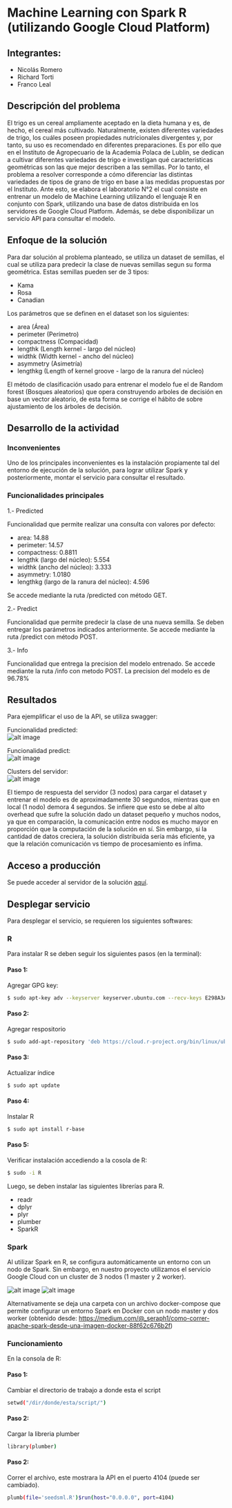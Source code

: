 # Machine Learning con Spark R (utilizando Google Cloud Platform)
## Integrantes:
- Nicolás Romero
- Richard Torti
- Franco Leal

## Descripción del problema
El trigo es un cereal ampliamente aceptado en la dieta humana y es, de hecho, el cereal más cultivado. Naturalmente, existen diferentes variedades de trigo, los cuáles poseen propiedades nutricionales divergentes y, por tanto, su uso es recomendado en diferentes preparaciones.
Es por ello que en el Instituto de Agropecuario de la Academia Polaca de Lublin, se dedican a cultivar diferentes variedades de trigo e investigan qué características geométricas son las que mejor describen a las semillas.
Por lo tanto, el problema a resolver corresponde a cómo diferenciar las distintas variedades de tipos de grano de trigo en base a las medidas propuestas por el Instituto. 
Ante esto, se elabora el laboratorio N°2 el cual consiste en entrenar un modelo de Machine Learning utilizando el lenguaje R en conjunto con Spark, utilizando una base de datos distribuida en los servidores de Google Cloud Platform. Además, se debe disponibilizar un servicio API para consultar el modelo.

## Enfoque de la solución
Para dar solución al problema planteado, se utiliza un dataset de semillas, el cual se utiliza para predecir la clase de nuevas semillas segun su forma geométrica. Estas semillas pueden ser de 3 tipos:
- Kama
- Rosa
- Canadian

Los parámetros que se definen en el dataset son los siguientes:
- area (Área)
- perimeter (Perímetro)
- compactness (Compacidad)
- lengthk (Length kernel - largo del núcleo)
- widthk (Width kernel - ancho del núcleo)
- asymmetry (Asimetría)
- lengthkg (Length of kernel groove - largo de la ranura del núcleo)

El método de clasificación usado para entrenar el modelo fue el de Random forest (Bosques aleatorios) que opera construyendo arboles de decisión en base un vector aleatorio, de esta forma se corrige el hábito de sobre ajustamiento de los árboles de decisión.

## Desarrollo de la actividad

### Inconvenientes

Uno de los principales inconvenientes es la instalación propiamente tal del entorno de ejecución de la solución, para lograr utilizar Spark y posteriormente, montar el servicio para consultar el resultado.

### Funcionalidades principales

1.- Predicted

Funcionalidad que permite realizar una consulta con valores por defecto:
- area: 14.88
- perimeter: 14.57
- compactness: 0.8811
- lengthk (largo del núcleo): 5.554
- widthk (ancho del núcleo): 3.333
- asymmetry: 1.0180
- lengthkg (largo de la ranura del núcleo): 4.596

Se accede mediante la ruta /predicted con método GET.

2.- Predict

Funcionalidad que permite predecir la clase de una nueva semilla. Se deben entregar los parámetros indicados anteriormente.
Se accede mediante la ruta /predict con método POST.

3.- Info

Funcionalidad que entrega la precision del modelo entrenado. Se accede mediante la ruta /info con metodo POST.
La precision del modelo es de 96.78%

## Resultados

Para ejemplificar el uso de la API, se utiliza swagger:

Funcionalidad predicted:  
![alt image](https://i.ibb.co/9tGTkg9/Captura-de-pantalla-de-2019-05-21-00-39-26.png "Ejemplo predicted")

Funcionalidad predict:  
![alt image](https://i.ibb.co/qRhQdTN/Captura-de-pantalla-de-2019-05-21-01-08-13.png "Ejemplo predict")

Clusters del servidor:  
![alt image](https://i.ibb.co/234x9hN/Captura-de-pantalla-de-2019-05-21-00-57-14.png "N° clusters")

El tiempo de respuesta del servidor (3 nodos) para cargar el dataset y entrenar el modelo es de aproximadamente 30 segundos, mientras que en local (1 nodo) demora 4 segundos. Se infiere que esto se debe al alto overhead que sufre la solución dado un dataset pequeño y muchos nodos, ya que en comparación, la comunicación entre nodos es mucho mayor en proporción que la computación de la solución en sí. Sin embargo, si la cantidad de datos creciera, la solución distribuida sería más eficiente, ya que la relación comunicación vs tiempo de procesamiento es ínfima.

## Acceso a producción

Se puede acceder al servidor de la solución [aquí](http://35.247.217.37:4104/).

## Desplegar servicio

Para desplegar el servicio, se requieren los siguientes softwares:

### R
Para instalar R se deben seguir los siguientes pasos (en la terminal):
#### Paso 1:
Agregar GPG key:
```sh
$ sudo apt-key adv --keyserver keyserver.ubuntu.com --recv-keys E298A3A825C0D65DFD57CBB651716619E084DAB9
```
#### Paso 2:
Agregar respositorio

```sh
$ sudo add-apt-repository 'deb https://cloud.r-project.org/bin/linux/ubuntu bionic-cran35/'
```

#### Paso 3:
Actualizar índice

```sh
$ sudo apt update
```

#### Paso 4:
Instalar R


```sh
$ sudo apt install r-base
```

#### Paso 5:
Verificar instalación accediendo a la cosola de R:
```sh
$ sudo -i R
```

Luego, se deben instalar las siguientes librerías para R.
- readr  
- dplyr  
- plyr 
- plumber
- SparkR

### Spark

Al utilizar Spark en R, se configura automáticamente un entorno con un nodo de Spark. Sin embargo, en nuestro proyecto utilizamos el servicio Google Cloud con un cluster de 3 nodos (1 master y 2 worker).

![alt image](https://i.ibb.co/znMw2TQ/imagen.png "Cluster")
![alt image](https://i.ibb.co/LzTRfL6/imagen.png "Instancias VM")

Alternativamente se deja una carpeta con un archivo docker-compose que permite configurar un entorno Spark en Docker con un nodo master y dos worker (obtenido desde: https://medium.com/@_seraph1/como-correr-apache-spark-desde-una-imagen-docker-88f62c676b2f)

### Funcionamiento

En la consola de R:

#### Paso 1:
Cambiar el directorio de trabajo a donde esta el script
```sh
setwd("/dir/donde/esta/script/")
```

#### Paso 2:
Cargar la libreria plumber
```sh
library(plumber)
```

#### Paso 2:
Correr el archivo, este mostrara la API en el puerto 4104 (puede ser cambiado).
```sh
plumb(file='seedsml.R')$run(host="0.0.0.0", port=4104)
```

